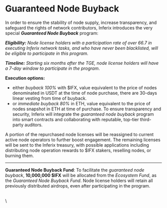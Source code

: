 # Guaranteed Node Buyback

In order to ensure the stability of node supply, increase transparency, and safeguard the rights of network contributors, Inferix introduces the very special _**Guaranteed Node Buyback**_ program:

_**Eligibility:** Node license holders with a participation rate of over $66.7%$ in executing Inferix network tasks, and who have never been blacklisted, will be eligible to participate in this program._

_**Timeline:** Starting six months after the TGE, node license holders will have a 7-day window to participate in the program_.

**Execution options:**

* either _buyback 100%_ with $IFX, value equivalent to the price of nodes denominated in USDT at the time of node purchase, there are 30-days linear vesting from time of buyback.
* or _immediate buyback 80%_ in ETH, value equivalent to the price of nodes snapshot in ETH at time of purchase. To ensure transparency and security, Inferix will integrate the _guaranteed node buyback_ program into smart contracts and collaborating with reputable, top-tier third-party auditors.

A portion of the repurchased node licenses will be reassigned to current active node operators to further boost engagement. The remaining licenses will be sent to the Inferix treasury, with possible applications including distributing node operation rewards to $IFX stakers, reselling nodes, or burning them.

***

**Guaranteed Node Buyback Fund**: To facilitate the _guaranteed node buyback_, **10,000,000 $IFX** will be allocated from the _Ecosystem Fund_, as the _Guaranteed Node Buyback Fund_. Node license holders will retain all previously distributed airdrops, even after participating in the program.

\
\
